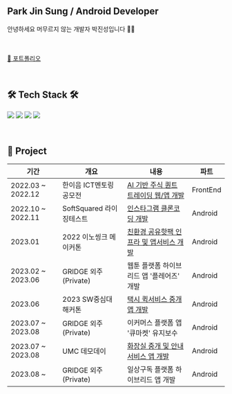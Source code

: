 
<h2>Park Jin Sung / Android Developer </h2>
안녕하세요 머무르지 않는 개발자 박진성입니다 🏃‍♂️

</br></br>
<a href="https://plashdof.notion.site/Android-Developer-4d53f3f1f2e34bd5aa040ec8fb66c82b?pvs=4">🏸 포트폴리오</a>

</br>

<h2><b>🛠 Tech Stack 🛠</b></h2>

<img src="https://img.shields.io/badge/Android-green?style=flat-square&logo=Android&logoColor=white"/></a>
<img src="https://img.shields.io/badge/Kotlin-F48E00?style=flat-square&logo=Kotlin&logoColor=white"/></a>
<img src="https://img.shields.io/badge/Python-blue?style=flat-square&logo=Python&logoColor=white"/></a>
<img src="https://img.shields.io/badge/git-F05032?style=flat-square&logo=git&logoColor=white"/></a>

</br>

<h2><b>📒 Project </b></h2>

|기간|개요|내용|파트|
|---|---|---|---|
|2022.03 ~ 2022.12|한이음 ICT멘토링 공모전|<a href="https://github.com/plashdof/stockProject_React_Native">AI 기반 주식 퀀트 트레이딩 웹/앱 개발</a>|FrontEnd|
|2022.10 ~ 2022.11|SoftSquared 라이징테스트|<a href="https://github.com/plashdof/Instaclone_kotlin">인스타그램 클론코딩 개발</a>|Android|
|2023.01|2022 이노씽크 메이커톤|<a href="https://github.com/plashdof/Chargeheat_kotlin">친환경 공유핫팩 인프라 및 앱서비스 개발</a>|Android|
|2023.02 ~ 2023.06|GRIDGE 외주(Private)|웹툰 플랫폼 하이브리드 앱 '플레어즈' 개발|Android|
|2023.06|2023 SW중심대 해커톤|<a href="https://github.com/plashdof/TAXX_Kotlin">택시 퀵서비스 중개 앱 개발</a> |Android|
|2023.07 ~ 2023.08|GRIDGE 외주(Private)|이커머스 플랫폼 앱 '큐마켓' 유지보수|Android|
|2023.07 ~ 2023.08|UMC 데모데이|<a href="https://github.com/chamjimayo/chamma-android">화장실 중개 및 안내 서비스 앱 개발</a>|Android|
|2023.08 ~ |GRIDGE 외주(Private)|일상구독 플랫폼 하이브리드 앱 개발|Android|











